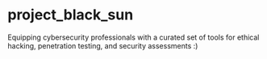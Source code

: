 # project_black_sun
Equipping cybersecurity professionals with a curated set of tools for ethical hacking, penetration testing, and security assessments :)
